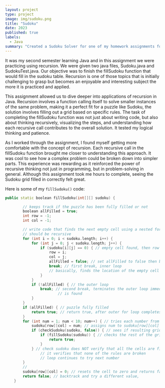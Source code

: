 ```yaml
---
layout: project
type: project
image: img/sudoku.png
title: "Sudoku"
date: 2023
published: true
labels:
  - Java    
summary: "Created a Sudoku Solver for one of my homework assignments for ICS 211."
---
```

It was my second semester learning Java and in this assignment we were practicing using recursion. We were given two java files, Sudoku.java and SudokuTest.java. Our objective was to finish the fillSudoku function that would fill in the sudoku table. Recursion is one of those topics that is initially challenging to grasp but becomes an enjoyable and interesting subject the more it is practiced and applied.

This assignment allowed us to dive deeper into applications of recursion in Java. Recursion involves a function calling itself to solve smaller instances of the same problem, making it a perfect fit for a puzzle like Sudoku, the solution involves filling out a grid based on specific rules. The task of completing the fillSudoku function was not just about writing code, but also about thinking recursively, visualizing the steps, and understanding how each recursive call contributes to the overall solution. It tested my logical thinking and patience. 

As I worked through the assignment, I found myself getting more comfortable with the concept of recursion. Each recursive call in the fillSudoku function brought me closer to understanding this approach. It was cool to see how a complex problem could be broken down into simpler parts. This experience was rewarding as it reinforced the power of recursive thinking not just in programming, but in problem-solving in general. Although this assignment took me hours to complete, seeing the Sudoku grid filled in correctly felt great. 

Here is some of my `fillSudoku()` code:

```cpp
public static boolean fillSudoku(int[][] sudoku) {

		// keeps track if the puzzle has been fully filled or not
		boolean allFilled = true; 
		int row = -1;
		int col = -1;

		// write code that finds the next empty cell using a nested for loop
		// should be recursive
		for (int i = 0; i < sudoku.length; i++) {
			for (int j = 0; j < sudoku.length; j++) {
				if (sudoku[i][j] == 0) { // empty cell found, then row and col will be assigned to row and col
					row = i;
					col = j;
					allFilled = false; // set allFilled to false then break
					break; // first break, inner loop
					// basically, finds the location of the empty cell to be filled out
				}
			}
			if (!allFilled) { // the outer loop
				break; // second break, terminates the outer loop immediately once the first empty cell
						// is found
			}
		}
		if (allFilled) { // puzzle fully filled
			return true; // return true, after outer for loop completes
		}
		for (int num = 1; num < 10; num++) { // tries each number from 1-9 in an empty cell
			sudoku[row][col] = num; // assigns num to sudoku[row][col]
			if (checkSudoku(sudoku, false)) { // sees if resulting grid is valid
				if (fillSudoku(sudoku)) { // checks the rest of the grid can be filled recursively
					return true;
				}
			} // check sudoku does NOT verify that all the cells are filled
				// it verifies that none of the rules are broken
				// loop continues to try next number
		}
		//
		sudoku[row][col] = 0; // resets the cell to zero and returns false
		return false; // backtrack and try a different value,
	}
```
